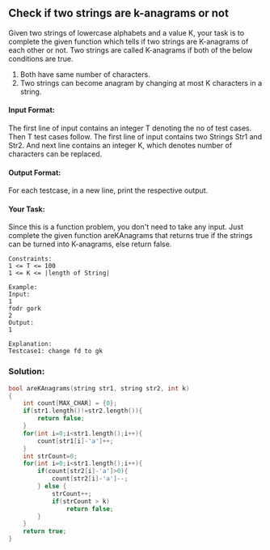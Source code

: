 ## Check if two strings are k-anagrams or not

Given two strings of lowercase alphabets and a value K, your task is to complete the given function which tells if  two strings are K-anagrams of each other or not.
Two strings are called K-anagrams if both of the below conditions are true.
1. Both have same number of characters.
2. Two strings can become anagram by changing at most K characters in a string.

#### Input Format:
The first line of input contains an integer T denoting the no of test cases. Then T test cases follow. The first line of input contains two Strings Str1 and Str2. And next line contains an integer K, which denotes number of characters can be replaced.

#### Output Format:
For each testcase, in a new line, print the respective output.

#### Your Task:
Since this is a function problem, you don't need to take any input. Just complete the given function areKAnagrams that returns true if the strings can be turned into K-anagrams, else return false.
```
Constraints:
1 <= T <= 100
1 <= K <= |length of String|

Example:
Input:
1
fodr gork
2
Output:
1

Explanation:
Testcase1: change fd to gk
```
### Solution:
```c++
bool areKAnagrams(string str1, string str2, int k)
{
    int count[MAX_CHAR] = {0};
    if(str1.length()!=str2.length()){
        return false;
    }
    for(int i=0;i<str1.length();i++){
        count[str1[i]-'a']++;
    }
    int strCount=0;
    for(int i=0;i<str1.length();i++){
        if(count[str2[i]-'a']>0){
            count[str2[i]-'a']--;
        } else {
            strCount++;
            if(strCount > k)
                return false;
        }
    }
    return true;
}
```
